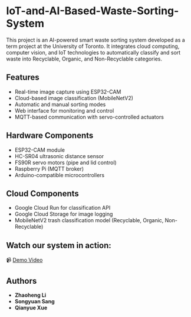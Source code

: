 # IoT-and-AI-Based-Waste-Sorting-System
This project is an AI-powered smart waste sorting system developed as a term project at the University of Toronto. It integrates cloud computing, computer vision, and IoT technologies to automatically classify and sort waste into Recyclable, Organic, and Non-Recyclable categories.

## Features

- Real-time image capture using ESP32-CAM
- Cloud-based image classification (MobileNetV2)
- Automatic and manual sorting modes
- Web interface for monitoring and control
- MQTT-based communication with servo-controlled actuators

## Hardware Components

- ESP32-CAM module
- HC-SR04 ultrasonic distance sensor
- FS90R servo motors (pipe and lid control)
- Raspberry Pi (MQTT broker)
- Arduino-compatible microcontrollers

## Cloud Components

- Google Cloud Run for classification API
- Google Cloud Storage for image logging
- MobileNetV2 trash classification model (Recyclable, Organic, Non-Recyclable)

## Watch our system in action:  
📹 [Demo Video](https://youtu.be/xy-va5kHTJw)

## Authors

- **Zhaoheng Li** 
- **Songyuan Sang**  
- **Qianyue Xue** 
